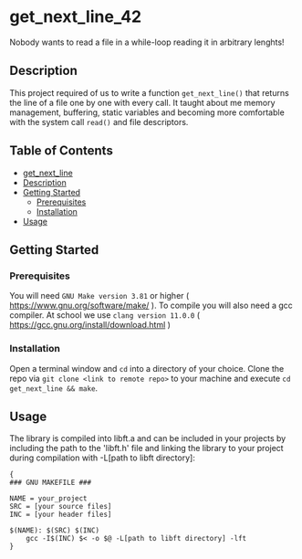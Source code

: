 # get_next_line_42

Nobody wants to read a file in a while-loop reading it in arbitrary lenghts!

## Description

This project required of us to write a function `get_next_line()` that returns the line of a file one by one with every call. 
It taught about me memory management, buffering, static variables and becoming more comfortable with the system call `read()` and file descriptors.

## Table of Contents

- [get_next_line](#project-title)
- [Description](#description)
- [Getting Started](#getting-started)
  - [Prerequisites](#prerequisites)
  - [Installation](#installation)
- [Usage](#usage)

## Getting Started

### Prerequisites

You will need `GNU Make version 3.81` or higher ( https://www.gnu.org/software/make/ ).
To compile you will also need a gcc compiler. At school we use `clang version 11.0.0`
( https://gcc.gnu.org/install/download.html )

### Installation

Open a terminal window and `cd` into a directory of your choice. Clone the repo via `git clone <link to remote repo>` 
to your machine and execute `cd get_next_line && make`.
  
## Usage
  
The library is compiled into libft.a and can be included in your projects by including the path to the 'libft.h'
file and linking the library to your project during compilation with -L[path to libft directory]:

```
{
### GNU MAKEFILE ###

NAME = your_project
SRC = [your source files]
INC = [your header files]

$(NAME): $(SRC) $(INC)
    gcc -I$(INC) $< -o $@ -L[path to libft directory] -lft
}
```
